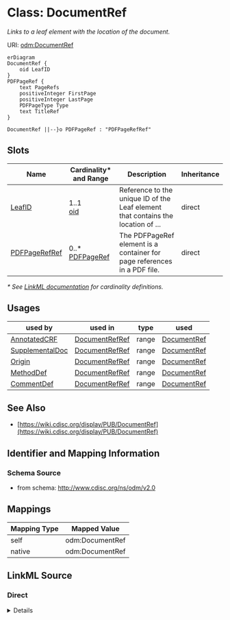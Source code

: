 # Class: DocumentRef

_Links to a leaf element with the location of the document._




URI: [odm:DocumentRef](http://www.cdisc.org/ns/odm/v2.0/DocumentRef)


```mermaid
erDiagram
DocumentRef {
    oid LeafID  
}
PDFPageRef {
    text PageRefs  
    positiveInteger FirstPage  
    positiveInteger LastPage  
    PDFPageType Type  
    text TitleRef  
}

DocumentRef ||--}o PDFPageRef : "PDFPageRefRef"

```



<!-- no inheritance hierarchy -->


## Slots

| Name | Cardinality* and Range | Description | Inheritance |
| ---  | --- | --- | --- |
| [LeafID](LeafID.md) | 1..1 <br/> [oid](oid.md) | Reference to the unique ID of the Leaf element that contains the location of ... | direct |
| [PDFPageRefRef](PDFPageRefRef.md) | 0..* <br/> [PDFPageRef](PDFPageRef.md) | The PDFPageRef element is a container for page references in a PDF file. | direct |

_* See [LinkML documentation](https://linkml.io/linkml/schemas/slots.html#slot-cardinality) for cardinality definitions._




## Usages

| used by | used in | type | used |
| ---  | --- | --- | --- |
| [AnnotatedCRF](AnnotatedCRF.md) | [DocumentRefRef](DocumentRefRef.md) | range | [DocumentRef](DocumentRef.md) |
| [SupplementalDoc](SupplementalDoc.md) | [DocumentRefRef](DocumentRefRef.md) | range | [DocumentRef](DocumentRef.md) |
| [Origin](Origin.md) | [DocumentRefRef](DocumentRefRef.md) | range | [DocumentRef](DocumentRef.md) |
| [MethodDef](MethodDef.md) | [DocumentRefRef](DocumentRefRef.md) | range | [DocumentRef](DocumentRef.md) |
| [CommentDef](CommentDef.md) | [DocumentRefRef](DocumentRefRef.md) | range | [DocumentRef](DocumentRef.md) |






## See Also

* [https://wiki.cdisc.org/display/PUB/DocumentRef](https://wiki.cdisc.org/display/PUB/DocumentRef)

## Identifier and Mapping Information







### Schema Source


* from schema: http://www.cdisc.org/ns/odm/v2.0





## Mappings

| Mapping Type | Mapped Value |
| ---  | ---  |
| self | odm:DocumentRef |
| native | odm:DocumentRef |





## LinkML Source

<!-- TODO: investigate https://stackoverflow.com/questions/37606292/how-to-create-tabbed-code-blocks-in-mkdocs-or-sphinx -->

### Direct

<details>
```yaml
name: DocumentRef
description: Links to a leaf element with the location of the document.
from_schema: http://www.cdisc.org/ns/odm/v2.0
see_also:
- https://wiki.cdisc.org/display/PUB/DocumentRef
rank: 1000
slots:
- LeafID
- PDFPageRefRef
slot_usage:
  LeafID:
    name: LeafID
    description: Reference to the unique ID of the Leaf element that contains the
      location of a file containing a document.
    comments:
    - 'Required

      range: text'
    domain_of:
    - DocumentRef
    range: oid
    required: true
  PDFPageRefRef:
    name: PDFPageRefRef
    description: The PDFPageRef element is a container for page references in a PDF
      file.
    multivalued: true
    domain_of:
    - DocumentRef
    range: PDFPageRef
    inlined: true
    inlined_as_list: true
class_uri: odm:DocumentRef

```
</details>

### Induced

<details>
```yaml
name: DocumentRef
description: Links to a leaf element with the location of the document.
from_schema: http://www.cdisc.org/ns/odm/v2.0
see_also:
- https://wiki.cdisc.org/display/PUB/DocumentRef
rank: 1000
slot_usage:
  LeafID:
    name: LeafID
    description: Reference to the unique ID of the Leaf element that contains the
      location of a file containing a document.
    comments:
    - 'Required

      range: text'
    domain_of:
    - DocumentRef
    range: oid
    required: true
  PDFPageRefRef:
    name: PDFPageRefRef
    description: The PDFPageRef element is a container for page references in a PDF
      file.
    multivalued: true
    domain_of:
    - DocumentRef
    range: PDFPageRef
    inlined: true
    inlined_as_list: true
attributes:
  LeafID:
    name: LeafID
    description: Reference to the unique ID of the Leaf element that contains the
      location of a file containing a document.
    comments:
    - 'Required

      range: text'
    from_schema: http://www.cdisc.org/ns/odm/v2.0
    rank: 1000
    alias: LeafID
    owner: DocumentRef
    domain_of:
    - DocumentRef
    range: oid
    required: true
  PDFPageRefRef:
    name: PDFPageRefRef
    description: The PDFPageRef element is a container for page references in a PDF
      file.
    from_schema: http://www.cdisc.org/ns/odm/v2.0
    rank: 1000
    multivalued: true
    identifier: false
    alias: PDFPageRefRef
    owner: DocumentRef
    domain_of:
    - DocumentRef
    range: PDFPageRef
    inlined: true
    inlined_as_list: true
class_uri: odm:DocumentRef

```
</details>